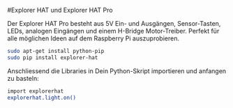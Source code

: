 <!--
---
name: Explorer HAT Pro
description: Eine Platine mit LEDs, Ein- und Ausgängen, Motorsteuerung, Sensor-Tasten und Steckbrett.
pincount: 40
pin:
  '7':
    name: LED 1
    mode: output
    active: high
  '11':
    name: LED 2
    mode: output
    active: high
  '13':
    name: LED 3
    mode: output
    active: high
  '15':
    name: Input 2
    mode: input
    active: high
  '16':
    name: Input 1
    mode: input
    active: high
  '18':
    name: Input 3
    mode: input
    active: high
  '22':
    name: Input 4
    mode: input
    active: high
  '29':
    name: LED 4
    mode: output
    active: high
  '31':
    name: Output 1
    mode: output
    active: high
  '32':
    name: Output 2
    mode: output
    active: high
  '33':
    name: Output 3
    mode: output
    active: high
  '35':
    name: Motor 1 +
    mode: output
    active: high
  '36':
    name: Output 4
    mode: output
    active: high
  '37':
    name: Motor 2 -
    mode: output
    active: high
  '38':
    name: Motor 1 -
    mode: output
    active: high
  '40':
    name: Motor 2 +
    mode: output
    active: high
-->
#Explorer HAT und Explorer HAT Pro

Der Explorer HAT Pro besteht aus 5V Ein- und Ausgängen, Sensor-Tasten, LEDs, analogen Eingängen und einem H-Bridge Motor-Treiber. 
Perfekt für alle möglichen Ideen auf dem Raspberry Pi auszuprobieren.

```bash
sudo apt-get install python-pip
sudo pip install explorer-hat
```

Anschliessend die Libraries in Dein Python-Skript importieren und anfangen zu basteln:

```bash
import explorerhat
explorerhat.light.on()
```
